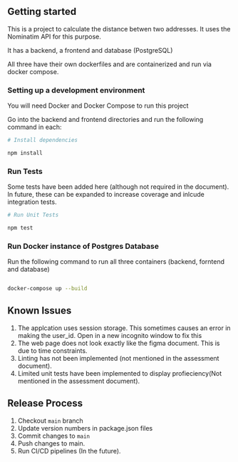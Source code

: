 ## Getting started
This is a project to calculate the distance betwen two addresses. It uses the Nominatim API for this purpose.

It has a backend, a frontend and database (PostgreSQL)

All three have their own dockerfiles and are containerized and run via docker compose.


### Setting up a development environment

You will need Docker and Docker Compose to run this project

Go into the backend and frontend directories and run the following command in each:

```bash
# Install dependencies

npm install
```

### Run Tests

Some tests have been added here (although not required in the document).
In future, these can be expanded to increase coverage and inlcude integration tests.

```bash
# Run Unit Tests

npm test
```

### Run Docker instance of Postgres Database
Run the following command to run all three containers (backend, forntend and database)
```bash

docker-compose up --build
```

## Known Issues
1. The applcation uses session storage. This sometimes causes an error in making the user_id. Open in a new incognito window to fix this
2. The web page does not look exactly like the figma document. This is due to time constraints.
3. Linting has not been implemented (not mentioned in the assessment document).
4. Limited unit tests have been implemented to display profieciency(Not mentioned in the assessment document).



## Release Process
1. Checkout `main` branch
2. Update version numbers in package.json files
3. Commit changes to `main`
4. Push changes to main.
6. Run CI/CD pipelines (In the future).